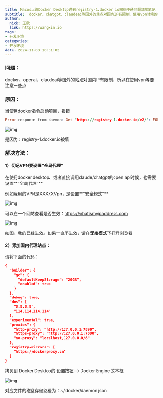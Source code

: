 ```yaml
---
title: Macos上跑Docker Desktop遇到registry-1.docker.io网络不通问题填坑笔记
subtitle:  docker、chatgpt、claudeai等国外的站点对国内IP有限制，使用vpn时候的注意点
author: 
  nick: 王欣
  link: https://wangxin.io
tags: 
- 开发环境  
categories: 
- 开发环境
date: 2024-11-08 10:01:02
---
```


### 问题：

docker、openai、claudeai等国外的站点对国内IP有限制，所以在使用vpn等要注意一些点

### 原因：

当使用docker指令启动项目，报错

```Prolog
Error response from daemon: Get "https://registry-1.docker.io/v2/": EOF(base) wx@wxs-MacBook-Pro docker 
```

![img](/images/docker_error.jpeg)

是因为：registry-1.docker.io被墙

### 解决方法：

#### 1）切记VPN要设置“全局代理”

在使用docker desktop、或者直接调用claude/chatgpt的open api时候，也需要设置**“全局代理”**

例如我用的VPN是XXXXXVpn，是设置**"安全模式"**

![img](/images/vpn_config.png)

可以在一个网站查看是否生效：https://whatismyipaddress.com

![img](/images/proxy_success.png)

如图，我的已经生效。如果一直不生效，请在**无痕模式**下打开浏览器

#### 2）添加国内代理站点：

请将下面的代码：

```CMake
{
  "builder": {
    "gc": {
      "defaultKeepStorage": "20GB",
      "enabled": true
    }
  },
  "debug": true,
  "dns": [
    "8.8.8.8",
    "114.114.114.114"
  ],
  "experimental": true,
  "proxies": {
    "http-proxy": "http://127.0.0.1:7890",
    "https-proxy": "http://127.0.0.1:7890",
    "no-proxy": "localhost,127.0.0.0/8"
  },
  "registry-mirrors": [
    "https://dockerproxy.cn"
  ]
}
```

拷贝到  Docker Desktop的  设置按钮--> Docker Engine 文本框

![img](/images/docker_daemon.png)

对应文件的磁盘存储路径为：~/.docker/daemon.json

